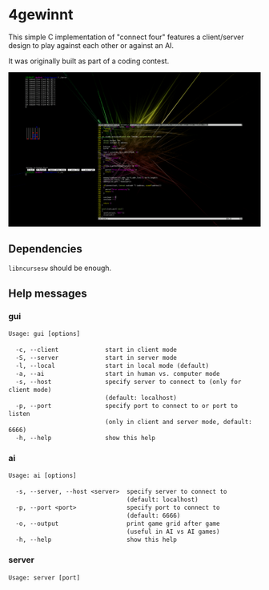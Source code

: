 4gewinnt
========

This simple C implementation of "connect four" features a client/server design
to play against each other or against an AI.

It was originally built as part of a coding contest.

![Screenshot](/screenshot.png?raw=true)

Dependencies
------------

`libncursesw` should be enough.

Help messages
-------------

### gui
```
Usage: gui [options]

  -c, --client             start in client mode
  -S, --server             start in server mode
  -l, --local              start in local mode (default)
  -a, --ai                 start in human vs. computer mode
  -s, --host               specify server to connect to (only for client mode)
                           (default: localhost)
  -p, --port               specify port to connect to or port to listen
                           (only in client and server mode, default: 6666)
  -h, --help               show this help
```

### ai
```
Usage: ai [options]

  -s, --server, --host <server>  specify server to connect to
                                 (default: localhost)
  -p, --port <port>              specify port to connect to
                                 (default: 6666)
  -o, --output                   print game grid after game
                                 (useful in AI vs AI games)
  -h, --help                     show this help
```

### server
```
Usage: server [port]
```
